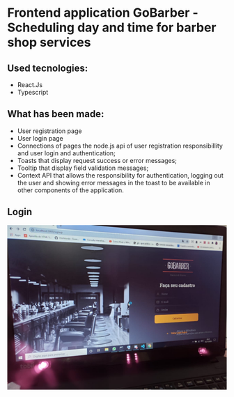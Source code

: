 # Frontend application GoBarber - Scheduling day and time for barber shop services

## Used tecnologies:
- React.Js
- Typescript

## What has been made:
- User registration page
- User login page
- Connections of pages the node.js api of user registration responsibillity and user login and authentication;
- Toasts that display request success or error messages;
- Tooltip that display field validation messages;
- Context API that allows the responsibility for authentication, logging out the user and showing error messages in the toast 
to be available in other components of the application.

## Login
<img src="https://github.com/LucasBarbosaFonseca/AppGoBarberReactJs/blob/master/ImagesFrontend/FrontendLogin1.jpeg" width="600" >
